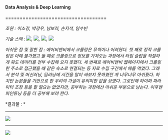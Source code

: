 #### Data Analysis & Deep Learning

===================================

*조원 : 이소강, 박강우, 남보라, 손지석, 임수빈*

*기술 스택 : <img src="https://img.shields.io/badge/Python-E34F26?style=for-the-badge&logo=python&logoColor=white">, <img src="https://img.shields.io/badge/TensorFlow-E34F26?style=for-the-badge&logo=TensorFlow&logoColor=white">, <img src="https://img.shields.io/badge/Selenium-E34F26?style=for-the-badge&logo=Selenium&logoColor=white">, <img src="https://img.shields.io/badge/pandas-E34F26?style=for-the-badge&logo=pandas&logoColor=white">*

*아쉬운 점 및 잘한 점 : 에어비앤비에서 크롤링은 무척이나 어려웠다. 첫 째로 정적 크롤링은 아예 불가했고 둘 째로 크롤링으로 정보를 가져오는 과정에서 타임 슬립을 적절하게 줘도 데이터를 전부 수집해 오지 못했다. 세 번째로 에어비앤비 웹페이지에서 크롤링한 주소로 접근했을 때 같은 숙소로 연결되는 등 자료 수집 구간에서 애를 먹었다. 그래서 분석 및 머신러닝, 딥러닝에 시간을 많이 써보지 못하였던 게 너무너무 아쉬웠다. 하지만 논문들을 기반으로 한 우리의 가설이 유의미한 값을 보였다. 그로인해 하이퍼 파라미터 조정 등을 할 필요는 없었지만, 공부하는 과정에선 아쉬운 부분으로 남는다. 이후엔 파인튜닝 등을 더 공부해 보려 한다.*

*결과물 : *

----------------------------------------------------------------------------------------------------------------------

<img src="https://user-images.githubusercontent.com/111858761/217174499-c312cfd1-4fd0-4fa6-9879-61f0db0c81ba.png">

-----------------------------------------------------------------------------------------------------------------------

<img src="https://user-images.githubusercontent.com/111858761/217174220-5dea21c8-bbb3-4647-8f1e-a13b941a7c33.png">
